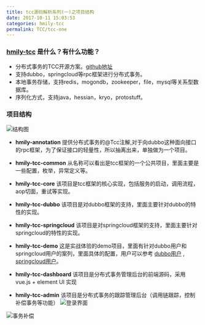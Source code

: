 ```yaml
---
title: tcc源码解析系列(一)之项目结构
date: 2017-10-11 15:03:53
categories: hmily-tcc
permalink: TCC/tcc-one
---
```


### [hmily-tcc](https://github.com/yu199195/hmily) 是什么？有什么功能？
  *  分布式事务的TCC开源方案。[github地址](https://github.com/yu199195/hmily)
  * 支持dubbo，springcloud等rpc框架进行分布式事务。
  *  本地事务存储，支持redis，mogondb，zookeeper，file，mysql等关系型数据库。
  * 序列化方式，支持java，hessian，kryo，protostuff。

###  项目结构
![结构图](https://yu199195.github.io/images/hmily-tcc/01.png)

*  **hmily-annotation** 提供分布式事务的@Tcc注解,对于向dubbo这种面向接口的rpc框架，为了保证接口的轻量性，所以抽离出来，单独做为一个项目。

* **hmily-tcc-common** 从名称可以看出是tcc框架的一个公共项目，里面主要是一些配置，枚举，异常定义等。

* **hmily-tcc-core** 该项目是tcc框架的核心实现，包括服务的启动，调用流程，aop切面，重试等实现。

* **hmily-tcc-dubbo**  该项目是对dubbo框架的支持，里面主要针对dubbo的特性的实现。

* **hmily-tcc-springcloud** 该项目是对springcloud框架的支持，里面主要针对springcloud的特性的实现。

* **hmily-tcc-demo** 这是实战体验的demo项目，里面有针对dubbo用户和springcloud用户的案列，里面具体的配置，用户可以参考 [dubbo用户](https://github.com/yu199195/hmily-tcc/wiki/%E5%BF%AB%E9%80%9F%E4%BD%93%E9%AA%8C%EF%BC%88dubbo%EF%BC%89)  ,    [springcloud用户](https://github.com/yu199195/hmily-tcc/wiki/%E5%BF%AB%E9%80%9F%E4%BD%93%E9%AA%8C%EF%BC%88springcloud%EF%BC%89)。

* **hmily-tcc-dashboard** 该项目是分布式事务管理后台的前端源码，采用vue.js + element UI 实现

* **hmily-tcc-admin** 该项目是分布式事务的跟踪管理后台（调用链跟踪，控制补偿事务等功能）
![登录界面](https://yu199195.github.io/images/hmily-tcc/tccLogin.png)

![事务补偿](https://yu199195.github.io/images/hmily-tcc/tccCompensation.png)
